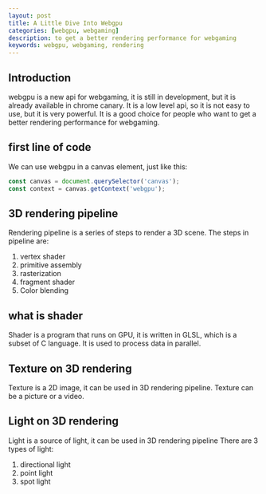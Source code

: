 ```yaml
---
layout: post
title: A Little Dive Into Webgpu
categories: [webgpu, webgaming]
description: to get a better rendering performance for webgaming
keywords: webgpu, webgaming, rendering
---
```


## Introduction

webgpu is a new api for webgaming, it is still in development, but it is already available in chrome canary. It is a low level api, so it is not easy to use, but it is very powerful. It is a good choice for people who want to get a better rendering performance for webgaming.

## first line of code

We can use webgpu in a canvas element, just like this:
```js
const canvas = document.querySelector('canvas');
const context = canvas.getContext('webgpu');
```

## 3D rendering pipeline

Rendering pipeline is a series of steps to render a 3D scene.
The steps in pipeline are:
1. vertex shader
2. primitive assembly
3. rasterization
4. fragment shader
5. Color blending

## what is shader

Shader is a program that runs on GPU, it is written in GLSL, which is a subset of C language. It is used to process data in parallel.

## Texture on 3D rendering

Texture is a 2D image, it can be used in 3D rendering pipeline.
Texture can be a picture or a video.

## Light on 3D rendering

Light is a source of light, it can be used in 3D rendering pipeline
There are 3 types of light:
1. directional light
2. point light
3. spot light





